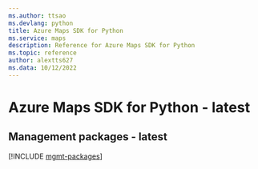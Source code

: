 ```yaml
---
ms.author: ttsao
ms.devlang: python
title: Azure Maps SDK for Python
ms.service: maps
description: Reference for Azure Maps SDK for Python
ms.topic: reference
author: alextts627
ms.data: 10/12/2022
---
```

# Azure Maps SDK for Python - latest

## Management packages - latest
[!INCLUDE [mgmt-packages](maps-mgmt-index.md)]